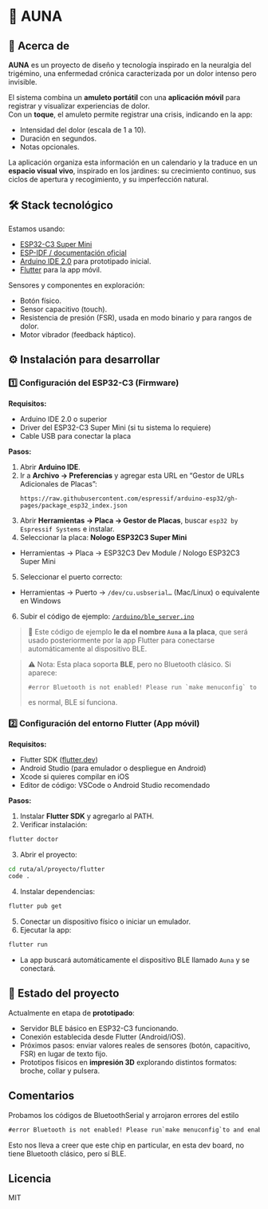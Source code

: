# 🪷 AUNA

## 📖 Acerca de

**AUNA** es un proyecto de diseño y tecnología inspirado en la neuralgia del trigémino, una enfermedad crónica caracterizada por un dolor intenso pero invisible.  

El sistema combina un **amuleto portátil** con una **aplicación móvil** para registrar y visualizar experiencias de dolor.  
Con un **toque**, el amuleto permite registrar una crisis, indicando en la app:  

- Intensidad del dolor (escala de 1 a 10).  
- Duración en segundos.  
- Notas opcionales.  

La aplicación organiza esta información en un calendario y la traduce en un **espacio visual vivo**, inspirado en los jardines: su crecimiento continuo, sus ciclos de apertura y recogimiento, y su imperfección natural.  

## 🛠️ Stack tecnológico

Estamos usando:  

- [ESP32-C3 Super Mini](https://es.aliexpress.com/item/1005007205044247.html)  
- [ESP-IDF / documentación oficial](https://docs.espressif.com/projects/esp-idf/en/stable/esp32c3/get-started/index.html)  
- [Arduino IDE 2.0](https://www.arduino.cc/en/software) para prototipado inicial.  
- [Flutter](https://flutter.dev/) para la app móvil.

Sensores y componentes en exploración:  
- Botón físico.  
- Sensor capacitivo (touch).  
- Resistencia de presión (FSR), usada en modo binario y para rangos de dolor.  
- Motor vibrador (feedback háptico).  

## ⚙️ Instalación para desarrollar

### 1️⃣ Configuración del ESP32-C3 (Firmware)

**Requisitos:**  
- Arduino IDE 2.0 o superior  
- Driver del ESP32-C3 Super Mini (si tu sistema lo requiere)  
- Cable USB para conectar la placa  

**Pasos:**  
1. Abrir **Arduino IDE**.  
2. Ir a **Archivo → Preferencias** y agregar esta URL en “Gestor de URLs Adicionales de Placas”:  
   ```
   https://raw.githubusercontent.com/espressif/arduino-esp32/gh-pages/package_esp32_index.json
   ```
3. Abrir **Herramientas → Placa → Gestor de Placas**, buscar `esp32 by Espressif Systems` e instalar.  
4. Seleccionar la placa: **Nologo ESP32C3 Super Mini**  
- Herramientas → Placa → ESP32C3 Dev Module / Nologo ESP32C3 Super Mini  
5. Seleccionar el puerto correcto:  
- Herramientas → Puerto → `/dev/cu.usbserial…` (Mac/Linux) o equivalente en Windows  
6. Subir el código de ejemplo: [`/arduino/ble_server.ino`](arduino/ble_server.ino)  

> 🔹 Este código de ejemplo **le da el nombre `Auna` a la placa**, que será usado posteriormente por la app Flutter para conectarse automáticamente al dispositivo BLE.

> ⚠️ Nota: Esta placa soporta **BLE**, pero no Bluetooth clásico. Si aparece:
>
> ```txt
> #error Bluetooth is not enabled! Please run `make menuconfig` to enable it
> ```
>
> es normal, BLE sí funciona.

### 2️⃣ Configuración del entorno Flutter (App móvil)

**Requisitos:**  
- Flutter SDK ([flutter.dev](https://flutter.dev/docs/get-started/install))  
- Android Studio (para emulador o despliegue en Android)  
- Xcode si quieres compilar en iOS 
- Editor de código: VSCode o Android Studio recomendado  

**Pasos:**  
1. Instalar **Flutter SDK** y agregarlo al PATH.  
2. Verificar instalación:
```bash
flutter doctor
```
3. Abrir el proyecto:
```bash
cd ruta/al/proyecto/flutter
code .
```
4. Instalar dependencias:
```bash
flutter pub get
```
5. Conectar un dispositivo físico o iniciar un emulador.
6. Ejecutar la app:
```bash
flutter run
```
- La app buscará automáticamente el dispositivo BLE llamado `Auna` y se conectará.

## 🚀 Estado del proyecto
Actualmente en etapa de **prototipado**:  
- Servidor BLE básico en ESP32-C3 funcionando.  
- Conexión establecida desde Flutter (Android/iOS).  
- Próximos pasos: enviar valores reales de sensores (botón, capacitivo, FSR) en lugar de texto fijo.  
- Prototipos físicos en **impresión 3D** explorando distintos formatos: broche, collar y pulsera.  

## Comentarios

Probamos los códigos de BluetoothSerial y arrojaron errores del estilo

```txt
#error Bluetooth is not enabled! Please run`make menuconfig`to and enable it
```

Esto nos lleva a creer que este chip en particular, en esta dev board, no tiene Bluetooth clásico, pero sí BLE.

## Licencia

MIT
